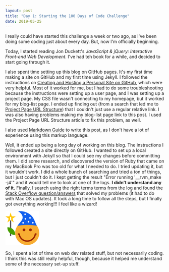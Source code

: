 ```yaml
---
layout: post
title: "Day 1: Starting the 100 Days of Code Challenge"
date: 2019-05-25
---
```


I really could have started this challenge a week or two ago, as I've been doing some coding just about every day. But, now I'm officially beginning.

Today, I started reading Jon Duckett's <cite>JavaScript & jQuery: Interactive Front-end Web Development</cite>. I've had teh book for a while, and decided to start going through it.

I also spent time setting up this blog on GitHub pages. It's my first time making a site on GitHub and my first time using Jekyll. I followed the instructions on [Creating and Hosting a Personal Site on GitHub](http://jmcglone.com/guides/github-pages/), which were very helpful. Most of it worked for me, but I had to do some troubleshooting because the instructions were setting up a user page, and I was setting up a project page. My CSS file wasn't connecting to my homepage, but it worked for my blog-list page. I ended up finding out (from a search that led me to [Project Page URL Structure](https://jekyllrb.com/docs/github-pages/#project_page_url_structure)) that I couldn't just use a regular relative link. I was also having problems making my blog-list page link to this post. I used the Project Page URL Structure article to fix this problem, as well.

I also used [Markdown Guide](https://www.markdownguide.org/) to write this post, as I don't have a lot of experience using this markup language.

Well, it ended up being a long day of working on this blog. The instructions I followed created a site directly on GitHub. I wanted to set up a local environment with Jekyll so that I could see my changes before committing them. I did some research, and discovered the version of Ruby that came on my MacBook Pro was too old for what I needed to do. I tried updating it, but it wouldn't work. I did a whole bunch of searching and tried a ton of things, but I just couldn't do it. I kept getting the result "Error running '__rvm_make -j4'" and it would tell me to look at one of the logs. **I didn't understand any of it.** Finally, I search using the right terms terms from the log and found the [Stack Overflow question/answers](https://stackoverflow.com/questions/54132958/unable-to-install-any-ruby-with-rvm-on-macos-10-14-2-mojave-error-running-rv) that solved my problems (it had to do with Mac OS updates). It took a long time to follow all the steps, but I finally got everything working!!! I feel like a wizard!

![Wizard](../assets/wizard.svg)

So, I spent a lot of time on web dev related stuff, but not necessarily coding. I think this was still really helpful, though, because it helped me understand some of the necessary set-up stuff.
